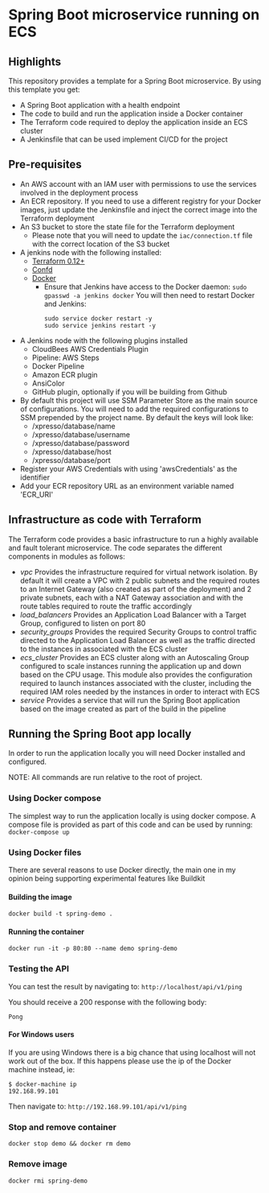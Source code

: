 # Spring Boot microservice running on ECS

## Highlights
This repository provides a template for a Spring Boot microservice. By using this template you get:
- A Spring Boot application with a health endpoint
- The code to build and run the application inside a Docker container
- The Terraform code required to deploy the application inside an ECS cluster
- A Jenkinsfile that can be used implement CI/CD for the project

## Pre-requisites
- An AWS account with an IAM user with permissions to use the services involved in the deployment process
- An ECR repository. If you need to use a different registry for your Docker images, just update the Jenkinsfile and inject the correct image into the Terraform deployment
- An S3 bucket to store the state file for the Terraform deployment
    - Please note that you will need to update the `iac/connection.tf` file with the correct location of the S3 bucket
- A jenkins node with the following installed:
    - [Terraform 0.12+](https://www.terraform.io/downloads.html)
    - [Confd](https://github.com/kelseyhightower/confd)
    - [Docker](https://docs.docker.com/engine/install/)
        - Ensure that Jenkins have access to the Docker daemon: `sudo gpasswd -a jenkins docker` You will then need to restart Docker and Jenkins:
            ```
            sudo service docker restart -y
            sudo service jenkins restart -y    
            ```
- A Jenkins node with the following plugins installed
    - CloudBees AWS Credentials Plugin
    - Pipeline: AWS Steps
    - Docker Pipeline
    - Amazon ECR plugin
    - AnsiColor
    - GitHub plugin, optionally if you will be building from Github
- By default this project will use SSM Parameter Store as the main source of configurations. You will need to add the required configurations to SSM prepended by the project name. By default the keys will look like:
    - /xpresso/database/name
    - /xpresso/database/username
    - /xpresso/database/password
    - /xpresso/database/host
    - /xpresso/database/port
- Register your AWS Credentials with using 'awsCredentials' as the identifier
- Add your ECR repository URL as an environment variable named 'ECR_URI'

## Infrastructure as code with Terraform
The Terraform code provides a basic infrastructure to run a highly available and fault tolerant microservice. The code separates the different components in modules as follows:
- *vpc* Provides the infrastructure required for virtual network isolation. By default it will create a VPC with 2 public subnets and the required routes to an Internet Gateway (also created as part of the deployment) and 2 private subnets, each with a NAT Gateway association and with the route tables required to route the traffic accordingly
- *load_balancers* Provides an Application Load Balancer with a Target Group, configured to listen on port 80
- *security_groups* Provides the required Security Groups to control traffic directed to the Application Load Balancer as well as the traffic directed to the instances in associated with the ECS cluster
- *ecs_cluster* Provides an ECS cluster along with an Autoscaling Group configured to scale instances running the application up and down based on the CPU usage. This module also provides the configuration required to launch instances associated with the cluster, including the required IAM roles needed by the instances in order to interact with ECS
- *service* Provides a service that will run the Spring Boot application based on the image created as part of the build in the pipeline

## Running the Spring Boot app locally
In order to run the application locally you will need Docker installed and configured.

NOTE: All commands are run relative to the root of project. 

### Using Docker compose
The simplest way to run the application locally is using docker compose. A compose file is provided as part of this code and can be used by running:
`docker-compose up`

### Using Docker files
There are several reasons to use Docker directly, the main one in my opinion being supporting experimental features like Buildkit

#### Building the image
`docker build -t spring-demo .`

#### Running the container 
`docker run -it -p 80:80 --name demo spring-demo`

### Testing the API
You can test the result by navigating to:
`http://localhost/api/v1/ping`

You should receive a 200 response with the following body:
```
Pong
```

#### For Windows users
If you are using Windows there is a big chance that using localhost will not work out of the box. If this happens please use the ip of the Docker machine instead, ie:
```
$ docker-machine ip
192.168.99.101
```

Then navigate to: `http://192.168.99.101/api/v1/ping`

### Stop and remove container
`docker stop demo && docker rm demo`

### Remove image
`docker rmi spring-demo`
